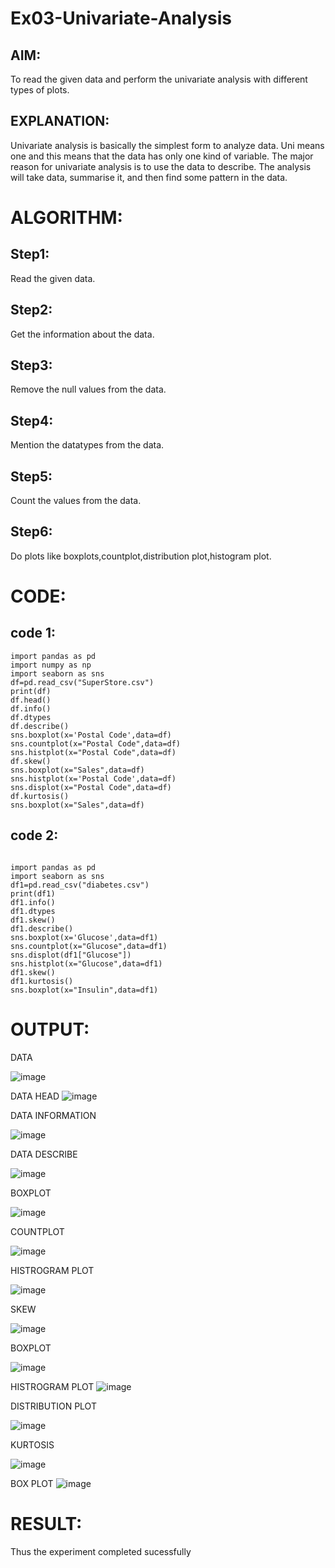 
# Ex03-Univariate-Analysis

## AIM:

To read the given data and perform the univariate analysis with different types of plots.

## EXPLANATION:

Univariate analysis is basically the simplest form to analyze data. Uni means one and this means that the data has only one kind of variable. The major reason for univariate analysis is to use the data to describe. The analysis will take data, summarise it, and then find some pattern in the data.

# ALGORITHM:

##  Step1:

Read the given data.

## Step2:

Get the information about the data.

## Step3:

Remove the null values from the data.

## Step4:

Mention the datatypes from the data.

## Step5:

Count the values from the data.

## Step6:

Do plots like boxplots,countplot,distribution plot,histogram plot.

# CODE:

## code 1:

```
import pandas as pd
import numpy as np
import seaborn as sns
df=pd.read_csv("SuperStore.csv")
print(df)
df.head()
df.info()
df.dtypes
df.describe()
sns.boxplot(x='Postal Code',data=df)
sns.countplot(x="Postal Code",data=df)
sns.histplot(x="Postal Code",data=df)
df.skew()
sns.boxplot(x="Sales",data=df)
sns.histplot(x='Postal Code',data=df)
sns.displot(x="Postal Code",data=df)
df.kurtosis()
sns.boxplot(x="Sales",data=df)

```

## code 2:

```

import pandas as pd
import seaborn as sns
df1=pd.read_csv("diabetes.csv")
print(df1)
df1.info()
df1.dtypes
df1.skew()
df1.describe()
sns.boxplot(x='Glucose',data=df1)
sns.countplot(x="Glucose",data=df1)
sns.displot(df1["Glucose"]) 
sns.histplot(x="Glucose",data=df1)
df1.skew()
df1.kurtosis()
sns.boxplot(x="Insulin",data=df1)

```

# OUTPUT:

DATA

![image](https://user-images.githubusercontent.com/118361409/228319191-76c48776-a6ac-49ce-97a0-50c871738640.png)

DATA HEAD
![image](https://user-images.githubusercontent.com/118361409/228319348-d7757085-44fb-46b3-bf88-41a3bad09e39.png)

DATA INFORMATION

![image](https://user-images.githubusercontent.com/118361409/228319575-9a7aeb37-0025-4ed8-bee2-b3c6a311758f.png)

DATA DESCRIBE

![image](https://user-images.githubusercontent.com/118361409/228319783-db993ea2-af24-4202-8b25-183e603a83cf.png)

BOXPLOT

![image](https://user-images.githubusercontent.com/118361409/228320203-115c3223-511a-4b66-a06e-20f673751c82.png)


COUNTPLOT

![image](https://user-images.githubusercontent.com/118361409/228320648-13880383-c59c-4969-977d-383517f12544.png)

HISTROGRAM PLOT

![image](https://user-images.githubusercontent.com/118361409/228321005-92ff8a25-5ccb-479c-a6fb-b5ecb82a6728.png)

SKEW

![image](https://user-images.githubusercontent.com/118361409/228321710-b9819f7a-ee8d-41cd-adef-94cd106b1e11.png)

BOXPLOT

![image](https://user-images.githubusercontent.com/118361409/228322798-2582a520-5007-4959-8776-5f0fbc3c6892.png)

HISTROGRAM PLOT
![image](https://user-images.githubusercontent.com/118361409/228322937-6621c9fd-70b9-446e-a262-a487b293161f.png)


DISTRIBUTION PLOT

![image](https://user-images.githubusercontent.com/118361409/228323061-a0a12943-5042-4948-9c40-38713cbe0e0f.png)

KURTOSIS

![image](https://user-images.githubusercontent.com/118361409/228323252-4d53f757-e59f-4a13-a830-a8b5e4ee964e.png)


BOX PLOT
![image](https://user-images.githubusercontent.com/118361409/228323356-9316bbe4-45b7-4849-b38b-bd5567e9cf15.png)










# RESULT:

Thus the experiment completed sucessfully
